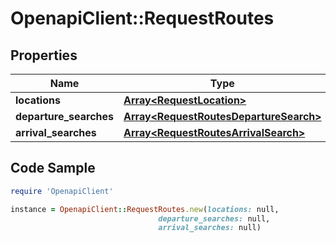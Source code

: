 # OpenapiClient::RequestRoutes

## Properties

Name | Type | Description | Notes
------------ | ------------- | ------------- | -------------
**locations** | [**Array&lt;RequestLocation&gt;**](RequestLocation.md) |  | 
**departure_searches** | [**Array&lt;RequestRoutesDepartureSearch&gt;**](RequestRoutesDepartureSearch.md) |  | [optional] 
**arrival_searches** | [**Array&lt;RequestRoutesArrivalSearch&gt;**](RequestRoutesArrivalSearch.md) |  | [optional] 

## Code Sample

```ruby
require 'OpenapiClient'

instance = OpenapiClient::RequestRoutes.new(locations: null,
                                 departure_searches: null,
                                 arrival_searches: null)
```


